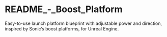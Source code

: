 # README_-_Boost_Platform
Easy-to-use launch platform blueprint with adjustable power and direction, inspired by Sonic’s boost platforms, for Unreal Engine.
